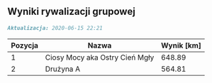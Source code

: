 ## Wyniki rywalizacji grupowej

```markdown
Aktualizacja: 2020-06-15 22:21
```

Pozycja | Nazwa | Wynik [km] |
------------ | -------------  | -------------
 1 |Ciosy Mocy aka Ostry Cień Mgły | 648.89 
 2 |Drużyna A | 564.81